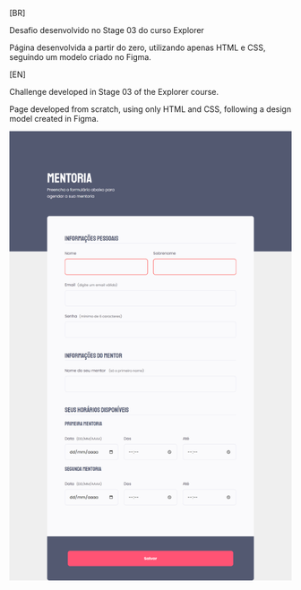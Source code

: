 [BR]

Desafio desenvolvido no Stage 03 do curso Explorer

Página desenvolvida a partir do zero, utilizando apenas HTML e CSS, seguindo um modelo criado no Figma.

[EN]

Challenge developed in Stage 03 of the Explorer course.

Page developed from scratch, using only HTML and CSS, following a design model created in Figma.

![Final page](https://github.com/Rafaell-dev/Rocket_DE03/blob/master/img/final%20result.png)
